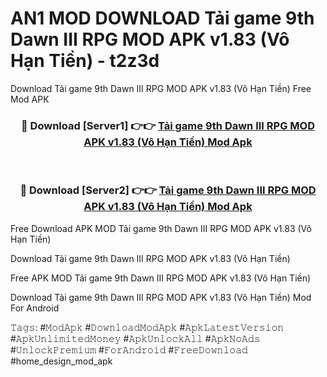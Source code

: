 # AN1 MOD DOWNLOAD Tải game 9th Dawn III RPG MOD APK v1.83 (Vô Hạn Tiền) - t2z3d
Download Tải game 9th Dawn III RPG MOD APK v1.83 (Vô Hạn Tiền) Free Mod APK

<div align="center">
<h3>🔴 Download [Server1] 👉👉 <a href="https://apk-comot.site?title=Tải_game_9th_Dawn_III_RPG_MOD_APK_v1.83_(Vô_Hạn_Tiền)">Tải game 9th Dawn III RPG MOD APK v1.83 (Vô Hạn Tiền) Mod Apk</a></h3><br>

<h3>🔴 Download [Server2] 👉👉 <a href="https://apk-comot.site?title=Tải_game_9th_Dawn_III_RPG_MOD_APK_v1.83_(Vô_Hạn_Tiền)">Tải game 9th Dawn III RPG MOD APK v1.83 (Vô Hạn Tiền) Mod Apk</a></h3>
</div>


Free Download APK MOD Tải game 9th Dawn III RPG MOD APK v1.83 (Vô Hạn Tiền)

Download Tải game 9th Dawn III RPG MOD APK v1.83 (Vô Hạn Tiền) 

Free APK MOD Tải game 9th Dawn III RPG MOD APK v1.83 (Vô Hạn Tiền) 

Download Tải game 9th Dawn III RPG MOD APK v1.83 (Vô Hạn Tiền) Mod For Android

𝚃𝚊𝚐𝚜: #𝙼𝚘𝚍𝙰𝚙𝚔 #𝙳𝚘𝚠𝚗𝚕𝚘𝚊𝚍𝙼𝚘𝚍𝙰𝚙𝚔 #𝙰𝚙𝚔𝙻𝚊𝚝𝚎𝚜𝚝𝚅𝚎𝚛𝚜𝚒𝚘𝚗 #𝙰𝚙𝚔𝚄𝚗𝚕𝚒𝚖𝚒𝚝𝚎𝚍𝙼𝚘𝚗𝚎𝚢 #𝙰𝚙𝚔𝚄𝚗𝚕𝚘𝚌𝚔𝙰𝚕𝚕 #𝙰𝚙𝚔𝙽𝚘𝙰𝚍𝚜 #𝚄𝚗𝚕𝚘𝚌𝚔𝙿𝚛𝚎𝚖𝚒𝚞𝚖 #𝙵𝚘𝚛𝙰𝚗𝚍𝚛𝚘𝚒𝚍 #𝙵𝚛𝚎𝚎𝙳𝚘𝚠𝚗𝚕𝚘𝚊𝚍 #home_design_mod_apk